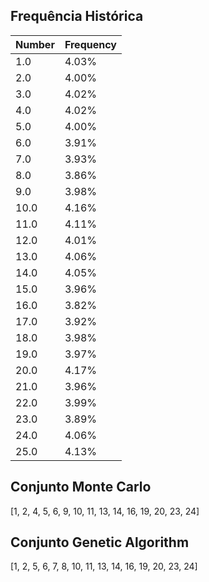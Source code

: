 ## Frequência Histórica
| Number | Frequency |
| --- | --- |
| 1.0 | 4.03% |
| 2.0 | 4.00% |
| 3.0 | 4.02% |
| 4.0 | 4.02% |
| 5.0 | 4.00% |
| 6.0 | 3.91% |
| 7.0 | 3.93% |
| 8.0 | 3.86% |
| 9.0 | 3.98% |
| 10.0 | 4.16% |
| 11.0 | 4.11% |
| 12.0 | 4.01% |
| 13.0 | 4.06% |
| 14.0 | 4.05% |
| 15.0 | 3.96% |
| 16.0 | 3.82% |
| 17.0 | 3.92% |
| 18.0 | 3.98% |
| 19.0 | 3.97% |
| 20.0 | 4.17% |
| 21.0 | 3.96% |
| 22.0 | 3.99% |
| 23.0 | 3.89% |
| 24.0 | 4.06% |
| 25.0 | 4.13% |

## Conjunto Monte Carlo
[1, 2, 4, 5, 6, 9, 10, 11, 13, 14, 16, 19, 20, 23, 24]

## Conjunto Genetic Algorithm
[1, 2, 5, 6, 7, 8, 10, 11, 13, 14, 16, 19, 20, 23, 24]
